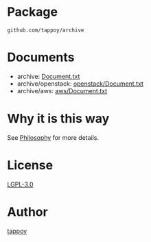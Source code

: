 # Package
`github.com/tappoy/archive`

# Documents
- archive: [Document.txt](Document.txt)
- archive/openstack: [openstack/Document.txt](archive/Document.txt)
- archive/aws: [aws/Document.txt](aws/Document.txt)

# Why it is this way
See [Philosophy](https://github.com/tappoy/philosophy) for more details.

# License
[LGPL-3.0](LICENSE)

# Author
[tappoy](https://github.com/tappoy)
